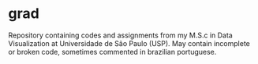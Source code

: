 # grad
Repository containing codes and assignments from my M.S.c in Data Visualization at Universidade de São Paulo (USP). May contain incomplete or broken code, sometimes commented in brazilian portuguese.
